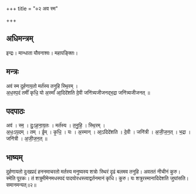 +++
title = "०२ अव स्म"

+++
## अधिमन्त्रम्
इन्द्रः। मान्धाता यौवनाश्वः। महापङ्क्तिः।

## मन्त्रः
अव॑ स्म दुर्हणाय॒तो मर्त॑स्य तनुहि स्थि॒रम् ।  
अ॒ध॒स्प॒दं तमीं॑ कृधि॒ यो अ॒स्माँ आ॒दिदे॑शति दे॒वी जनि॑त्र्यजीजनद्भ॒द्रा जनि॑त्र्यजीजनत् ॥

## पदपाठः
अव॑ । स्म॒ । दुः॒ऽह॒ना॒य॒तः । मर्त॑स्य । त॒नु॒हि॒ । स्थि॒रम् ।  
अ॒धः॒ऽप॒दम् । तम् । ई॒म् । कृ॒धि॒ । यः । अ॒स्मान् । आ॒ऽदिदे॑शति । दे॒वी । जनि॑त्री । अ॒जी॒ज॒न॒त् । भ॒द्रा । जनि॑त्री । अ॒जी॒ज॒न॒त् ॥

## भाष्यम्
दुर्हणायतो दुःखप्रदं हननमाचरतो मर्तस्य मनुष्यस्य शत्रोः स्थिरं दृढं बलमव तनुहि। अवततं नीचीनं कुरु। स्मेति पूरकः। तं शत्रुमीमेनमधस्पदं पादयोरधस्त्वाद्वर्तनमानं कृधि। कुरु। यः शत्रुरस्मानादिदेशति जुघांसति। समानमन्यत्॥२॥